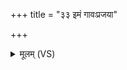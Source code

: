 +++
title = "३३ इमं गावःप्रजया"

+++
<details><summary>मूलम् (VS)</summary>

इ॒मं गा॑वःप्र॒जया॒ सं वि॑शाथा॒यं दे॒वानां॒ न मि॑नाति भा॒गम्। अ॒स्मै वः॑ पू॒षाम॒रुत॑श्च॒ सर्वे॑ अ॒स्मै वो॑ धा॒ता स॑वि॒ता सु॑वाति ॥
</details>